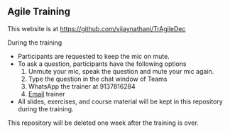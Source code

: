 ## Agile Training

This website is at <https://github.com/vijaynathani/TrAgileDec>

During the training
- Participants are requested to keep the mic on mute.
- To ask a question, participants have the following options
	 1. Unmute your mic, speak the question and mute your mic again.
	 2. Type the question in the chat window of Teams
	 3. WhatsApp the trainer at 9137816284
	 4. [Email](mailto:vijay_nathani@yahoo.com) trainer
- All slides, exercises, and course material will be kept in this repository during the training.

This repository will be deleted one week after the training is over.
